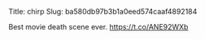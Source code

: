 Title: chirp
Slug: ba580db97b3b1a0eed574caaf4892184

Best movie death scene ever. <a href="https://t.co/ANE92WXb">https://t.co/ANE92WXb</a>
